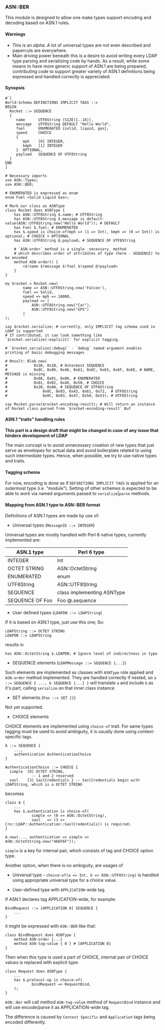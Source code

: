 ### ASN::BER

This module is designed to allow one make types support encoding and decoding based on ASN.1 rules.

#### Warnings

* This is an _alpha_. A lot of universal types are not even described and papercuts are everywhere.
* Main driving power beneath this is a desire to avoid writing every LDAP type
parsing and serializing code by hands. As a result, while some means to have more generic support
of ASN.1 are being prepared, contributing code to support greater variety of ASN.1 definitions
being expressed and handled correctly is appreciated.

#### Synopsis

```Perl6
#`[
World-Schema DEFINITIONS IMPLICIT TAGS ::=
BEGIN
  Rocket ::= SEQUENCE
  {
     name      UTF8String (SIZE(1..16)),
     message   UTF8String DEFAULT "Hello World",
     fuel      ENUMERATED {solid, liquid, gas},
     speed     CHOICE
     {
        mph    [0] INTEGER,
        kmph   [1] INTEGER
     }  OPTIONAL,
     payload   SEQUENCE OF UTF8String
  }
END
]

# Necessary imports
use ASN::Types;
use ASN::BER;

# ENUMERATED is expressed as enum
enum Fuel <Solid Liquid Gas>;

# Mark our class as ASNType
class Rocket does ASNType {
    has ASN::UTF8String $.name; # UTF8String
    has ASN::UTF8String $.message is default-value(ASN::UTF8String.new("Hello World")); # DEFAULT
    has Fuel $.fuel; # ENUMERATED
    has $.speed is choice-of(mph => (1 => Int), kmph => (0 => Int)) is optional; # CHOICE + OPTIONAL
    has ASN::UTF8String @.payload; # SEQUENCE OF UTF8String

    # `ASN-order` method is a single _necessary_ method
    # which describes order of attributes of type (here - SEQUENCE) to be encoded
    method ASN-order() {
        <$!name $!message $!fuel $!speed @!payload>
    }
}

my $rocket = Rocket.new(
        name => ASN::UTF8String.new('Falcon'),
        fuel => Solid,
        speed => mph => 18000,
        payload => [
            ASN::UTF8String.new("Car"),
            ASN::UTF8String.new("GPS")
        ]
);

say $rocket.serialize; # currently, only IMPLICIT tag schema used in LDAP is supported
# If contributed, it can look something like `$rocket.serialize(:explicit)` for explicit tagging.

# `$rocket.serialize(:debug)` - `debug` named argument enables printing of basic debugging messages

# Result: Blob.new(
#            0x30, 0x1B, # Outermost SEQUENCE
#            0x0C, 0x06, 0x46, 0x61, 0x6C, 0x63, 0x6F, 0x6E, # NAME, MESSAGE is missing
#            0x0A, 0x01, 0x00, # ENUMERATED
#            0x81, 0x02, 0x46, 0x50, # CHOICE
#            0x30, 0x0A, # SEQUENCE OF UTF8String
#                0x0C, 0x03, 0x43, 0x61, 0x72,  # UTF8String
#                0x0C, 0x03, 0x47, 0x50, 0x53); # UTF8String

say Rocket.parse($rocket-encoding-result); # Will return an instance of Rocket class parsed from `$rocket-encoding-result` Buf
```

#### ASN.1 "traits" handling rules

**This part is a design draft that might be changed in case of any issue that hinders development of LDAP**

The main concept is to avoid unnecessary creation of new types that just serve as envelopes for
actual data and avoid boilerplate related to using such intermediate types. Hence, when possible,
we try to use native types and traits.

#### Tagging schema

For now, encoding is done as if `DEFINITIONS IMPLICIT TAGS` is applied for an outermost type (i.e. "module").
Setting of other schemes is expected to be able to work via named arguments passed to `serialize`|`parse` methods.

#### Mapping from ASN.1 type to ASN::BER format

Definitions of ASN.1 types are made by use of:

* Universal types (`MessageID ::= INTEGER`)

Universal types are mostly handled with Perl 6 native types, currently implemented are:

| ASN.1 type      | Perl 6 type                |
|-----------------|----------------------------|
| INTEGER         | Int                        |
| OCTET STRING    | ASN::OctetString           |
| ENUMERATED      | enum                       |
| UTF8String      | ASN::UTF8String            |
| SEQUENCE        | class implementing ASNType |
| SEQUENCE OF Foo | Foo @.sequence             |

* User defined types (`LDAPDN ::= LDAPString`)

If it is based on ASN.1 type, just use this one; So:

```
LDAPString ::= OCTET STRING
LDAPDN ::= LDAPString
```

results in

```
has ASN::OctetString $.LDAPDN; # Ignore level of indirectness in type
```

* SEQUENCE elements (`LDAPMessage ::= SEQUENCE {...}`)

Such elements are implemented as classes with `ASNType` role applied and `ASN-order` method implemented.
They are handled correctly if nested, so `a ::= SEQUENCE { ..., b SEQUENCE {...} }` will translate `a` and include
`b` as it's part, calling `serialize` on that inner class instance.

* SET elements (`Foo ::= SET {}`)

Not yet supported.

* CHOICE elements

CHOICE elements are implemented using `choice-of` trait.
For same types tagging must be used to avoid ambiguity, it is usually done using context-specific tags.

```
A ::= SEQUENCE {
    ...,
    authentication AuthenticationChoice
}

AuthenticationChoice ::= CHOICE {
  simple  [0] OCTET STRING,
            -- 1 and 2 reserved
  sasl    [3] SaslCredentials } -- SaslCredentials begin with LDAPString, which is a OCTET STRING
```

becomes

```
class A {
    ...
    has $.authentication is choice-of(
            simple => (0 => ASN::OctetString),
            sasl   => (3 => Cro::LDAP::Authentication::SaslCredentials)) is required;
}

A.new(..., authentication => simple => ASN::OctetString.new("466F6F"));
```

`simple` is a key for internal pair, which consists of tag and CHOICE option type.

Another option, when there is no ambiguity, are usages of

* Universal type - `choice-of(a => Int, b => ASN::UTF8String)` is handled using appropriate universal type for a choice value.

* User-defined type with `APPLICATION`-wide tag.

If ASN.1 declares tag APPLICATION-wide, for example:

```
BindRequest ::= [APPLICATION 0] SEQUENCE {
    ...
}
```

it might be expressed with `ASN::BER` like that:

```
class BindRequest does ASNType {
    method ASN-order {...}
    method ASN-tag-value { 0 } # [APPLICATION 0]
}
```

Then when this type is used a part of CHOICE, internal pair of CHOICE values is replaced with explicit type:

```
class Request does ASNType {
    ...
    has $.protocol-op is choice-of(
            bindRequest => RequestBind,
    );
}
```

`ASN::Ber` will call method `ASN-tag-value` method of `RequestBind` instance and will use encode/parse it as APPLICATION-wide tag.

The difference is caused by `Context Specific` and `Application` tags being encoded differently.